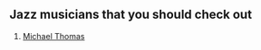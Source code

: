 ## Jazz musicians that you should check out

1. [Michael Thomas](https://www.michaelthomasjazz.com/)
